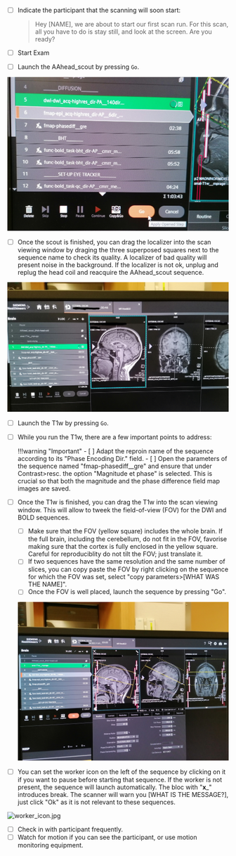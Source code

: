 
- [ ] Indicate the participant that the scanning will soon start:

    > Hey [NAME], we are about to start our first scan run.
    > For this scan, all you have to do is stay still, and look at the screen.
    > Are you ready?

- [ ] Start Exam
- [ ] Launch the AAhead_scout by pressing `Go`.

![launch_sequence.jpg](../assets/images/launch_sequence.jpg)

- [ ] Once the scout is finished, you can drag the localizer into the scan viewing window by draging the three superposed squares next to the sequence name to check its quality. A localizer of bad quality will present noise in the background. If the localizer is not ok, unplug and replug the head coil and reacquire the AAhead_scout sequence.

![drag_t1w.jpg](../assets/images/drag_t1w.jpg)

- [ ] Launch the T1w by pressing `Go`.
- [ ] While you run the T1w, there are a few important points to address:


    !!!warning "Important"
        - [ ] Adapt the reproin name of the sequence according to its "Phase Encoding Dir." field.
        - [ ] Open the parameters of the sequence named "fmap-phasediff__gre" and ensure that under Contrast>resc. the option "Magnitude et phase" is selected. This is crucial so that both the magnitude and the phase difference field map images are saved.

- [ ] Once the T1w is finished, you can drag the T1w into the scan viewing window. This will allow to tweek the field-of-view (FOV) for the DWI and BOLD sequences.
    - [ ] Make sure that the FOV (yellow square) includes the whole brain. If the full brain, including the cerebellum, do not fit in the FOV, favorise making sure that the cortex is fully enclosed in the yellow square. Careful for reproduciblity do not tilt the FOV; just translate it.
    - [ ] If two sequences have the same resolution and the same number of slices, you can copy paste the FOV by right clicking on the sequence for which the FOV was set, select "copy parameters>[WHAT WAS THE NAME]".
    - [ ] Once the FOV is well placed, launch the sequence by pressing "Go".

    ![adjustFOV.jpg](../assets/images/adjustFOV.jpg)

- [ ] You can set the worker icon on the left of the sequence by clicking on it if you want to pause before starting that sequence. If the worker is not present, the sequence will launch automatically. The bloc with "__x___" introduces break. The scanner will warn you [WHAT IS THE MESSAGE?], just click "Ok" as it is not relevant to these sequences.

![worker_icon.jpg](../assets/images/worker_icon.jpg)

- [ ] Check in with participant frequently.
- [ ] Watch for motion if you can see the participant, or use motion monitoring equipment.
